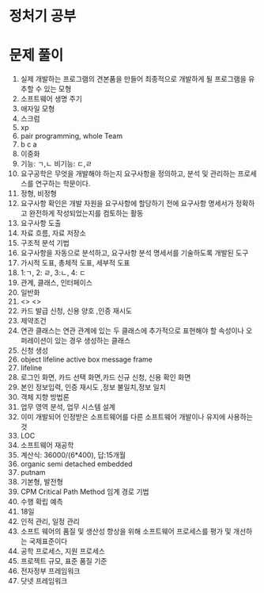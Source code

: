 # 정처기 공부

# 문제 풀이

1. 실제 개발하는 프로그램의 견본품을 만들어 최종적으로 개발하게 될 프로그램을 유추할 수 있는 모형
2. 소프트웨어 생명 주기
3. 애자일 모형
4. 스크럼
5. xp 
6. pair programming, whole Team
7. b c a
8. 이중화
9. 기능: ㄱ,ㄴ 비기능: ㄷ,ㄹ
10. 요구공학은 무엇을 개발해야 하는지 요구사항을 정의하고, 분석 및 관리하는 프로세스를 연구하는 학문이다.
11. 정형, 비정형
12. 요구사항 확인은 개발 자원을 요구사항에 할당하기 전에 요구사항 명세서가 정확하고 완전하게 작성되었는지를 컴토하는 활동
13. 요구사항 도출
14. 자료 흐름, 자료 저장소
15. 구조적 분석 기법
16. 요구사항을 자동으로 분석하고, 요구사항 분석 명세서를 기술하도록 개발된 도구
17. 가시적 도표, 총체적 도표, 세부적 도표
18. 1:ㄱ, 2: ㄹ, 3:ㄴ, 4: ㄷ
19. 관계, 클래스, 인터페이스
20. 일반화
21. <<include>> <<extends>>
22. 카드 발급 신청, 신용 양호 ,인증 재시도 
23. 제약조건
24. 연관 클래스는 연관 관계에 있는 두 클래스에 추가적으로 표현해야 할 속성이나 오퍼레이션이 있는 경우 생성하는 클래스
25. 신청 생성
26. object lifeline active box message frame
27. lifeline
28. 로그인 화면, 카드 선택 화면,카드 신규 신청, 신용 확인 화면
29. 본인 정보입력, 인증 재시도 ,정보 불일치,정보 일치
30. 객체 지향 방법론
31. 업무 영역 분석, 업무 시스템 설계
32. 이미 개발되어 인정받은 소프트웨어를 다른 소프트웨어 개발이나 유지에 사용하는 것
33. LOC
34. 소프트웨어 재공학
35. 계산식: 36000/(6*400), 답:15개월
36. organic semi detached embedded
37. putnam
38. 기본형, 발전형
39. CPM Critical Path Method 임계 경로 기법
40. 수행 확립 예측
41. 18일
42. 인적 관리, 일정 관리
43. 소프트 웨어의 품질 및 생산성 향상을 위해 소프트웨어 프로세스를 평가 및 개선하는 국제표준이다
44. 공학 프로세스, 지원 프로세스
45. 프로젝트 규모, 표준 품질 기준
46. 전자정부 프레임워크
47. 닷넷 프레임워크 